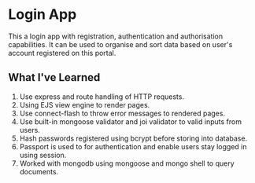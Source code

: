 # Login App
This a login app with registration, authentication and authorisation capabilities. It can be used to organise and sort data based on user's account registered on this portal.

## What I've Learned
1. Use express and route handling of HTTP requests.
2. Using EJS view engine to render pages.
3. Use connect-flash to throw error messages to rendered pages.
4. Use built-in mongoose validator and joi validator to valid inputs from users.
5. Hash passwords registered using bcrypt before storing into database.
6. Passport is used to for authentication and enable users stay logged in using session.
7. Worked with mongodb using mongoose and mongo shell to query documents.